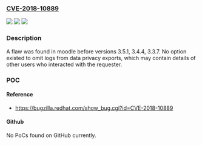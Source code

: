 ### [CVE-2018-10889](https://cve.mitre.org/cgi-bin/cvename.cgi?name=CVE-2018-10889)
![](https://img.shields.io/static/v1?label=Product&message=moodle&color=blue)
![](https://img.shields.io/static/v1?label=Version&message=n%2Fa&color=blue)
![](https://img.shields.io/static/v1?label=Vulnerability&message=CWE-532&color=brighgreen)

### Description

A flaw was found in moodle before versions 3.5.1, 3.4.4, 3.3.7. No option existed to omit logs from data privacy exports, which may contain details of other users who interacted with the requester.

### POC

#### Reference
- https://bugzilla.redhat.com/show_bug.cgi?id=CVE-2018-10889

#### Github
No PoCs found on GitHub currently.

